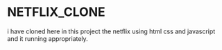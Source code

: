 # NETFLIX_CLONE
i have cloned here in this project the netflix using html css and javascript and it running appropriately.
